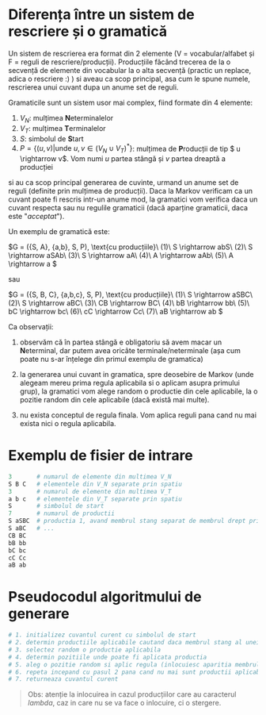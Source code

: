 # Diferența între un sistem de rescriere și o gramatică

Un sistem de rescrierea era format din 2 elemente (V = vocabular/alfabet și F = reguli de rescriere/producții). Producțiile făcând trecerea de la o secvență de elemente din vocabular la o alta secvență (practic un replace, adica o rescriere :) ) si aveau ca scop principal, asa cum le spune numele, rescrierea unui cuvant dupa un anume set de reguli.

Gramaticile sunt un sistem usor mai complex, fiind formate din 4 elemente:

1. $V_N$: mulțimea **N**eterminalelor
1. $V_T$: mulțimea **T**erminalelor
3. $S$: simbolul de **S**tart
4. $P = \{(u,v)| \text{unde } u,v \in (V_N \cup V_T)^* \}$: mulțimea de **P**roducții de tip $ u \rightarrow v$. Vom numi $u$ partea stângă și $v$ partea dreaptă a producției

si au ca scop principal generarea de cuvinte, urmand un anume set de reguli (definite prin mulțimea de producții). Daca la Markov verificam ca un cuvant poate fi rescris intr-un anume mod, la gramatici vom verifica daca un cuvant respecta sau nu regulile gramaticii (dacă aparține gramaticii, daca este "*acceptat*").

Un exemplu de gramatică este:

$G = (\{S, A\}, \{a,b\}, S, P), \text{cu producțiile}\\
(1)\ S \rightarrow abS\\
(2)\ S \rightarrow aSAb\\
(3)\ S \rightarrow aA\\
(4)\ A \rightarrow aAb\\
(5)\ A \rightarrow a
$

sau

$G = (\{S, B, C\}, \{a,b,c\}, S, P), \text{cu producțiile}\\
(1)\ S \rightarrow aSBC\\
(2)\ S \rightarrow aBC\\
(3)\ CB \rightarrow BC\\
(4)\ bB \rightarrow bb\\
(5)\ bC \rightarrow bc\\
(6)\ cC \rightarrow Cc\\
(7)\ aB \rightarrow ab
$

Ca observații:
1. observăm că în partea stângă e obligatoriu să avem macar un **N**eterminal, dar putem avea oricâte terminale/neterminale (așa cum poate nu s-ar înțelege din primul exemplu de gramatica)

1. la generarea unui cuvant in gramatica, spre deosebire de Markov (unde alegeam mereu prima regula aplicabila si o aplicam asupra primului grup), la gramatici vom alege random o productie din cele aplicabile, la o pozitie random din cele aplicabile (dacă există mai multe).

1. nu exista conceptul de regula finala. Vom aplica reguli pana cand nu mai exista nici o regula aplicabila.

# Exemplu de fisier de intrare
```python
3       # numarul de elemente din multimea V_N
S B C   # elementele din V_N separate prin spatiu
3       # numarul de elemente din multimea V_T
a b c   # elementele din V_T separate prin spatiu
S       # simbolul de start
7       # numarul de productii
S aSBC  # productia 1, avand membrul stang separat de membrul drept prin spatiu
S aBC   # ...
CB BC
bB bb
bC bc
cC Cc
aB ab
```

# Pseudocodul algoritmului de generare
```python
# 1. initializez cuvantul curent cu simbolul de start
# 2. determin productiile aplicabile cautand daca membrul stang al unei productii se regaseste in cuvantul curent
# 3. selectez random o productie aplicabila
# 4. determin pozitiile unde poate fi aplicata productia
# 5. aleg o pozitie random si aplic regula (inlocuiesc aparitia membrului stang cu membrul drept)
# 6. repeta incepand cu pasul 2 pana cand nu mai sunt productii aplicabile
# 7. returneaza cuvantul curent
```

> Obs: atenție la inlocuirea in cazul producțiilor care au caracterul *lambda*, caz in care nu se va face o inlocuire, ci o stergere.
